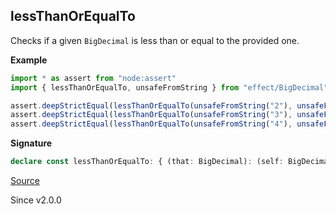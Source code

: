 ## lessThanOrEqualTo

Checks if a given `BigDecimal` is less than or equal to the provided one.

**Example**

```ts
import * as assert from "node:assert"
import { lessThanOrEqualTo, unsafeFromString } from "effect/BigDecimal"

assert.deepStrictEqual(lessThanOrEqualTo(unsafeFromString("2"), unsafeFromString("3")), true)
assert.deepStrictEqual(lessThanOrEqualTo(unsafeFromString("3"), unsafeFromString("3")), true)
assert.deepStrictEqual(lessThanOrEqualTo(unsafeFromString("4"), unsafeFromString("3")), false)
```

**Signature**

```ts
declare const lessThanOrEqualTo: { (that: BigDecimal): (self: BigDecimal) => boolean; (self: BigDecimal, that: BigDecimal): boolean; }
```

[Source](https://github.com/Effect-TS/effect/tree/main/packages/effect/src/BigDecimal.ts#L501)

Since v2.0.0